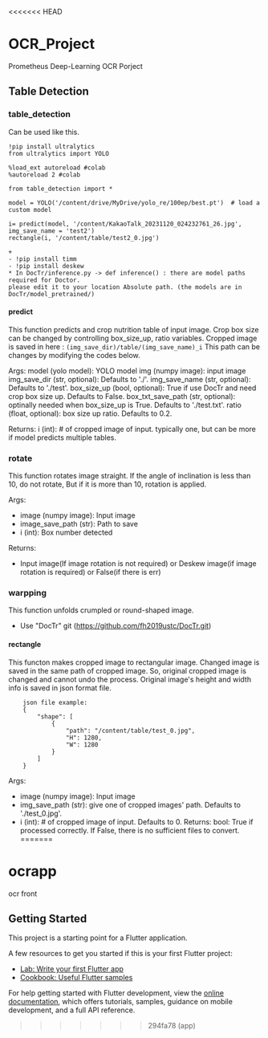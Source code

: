 <<<<<<< HEAD
# OCR_Project
Prometheus Deep-Learning OCR Porject

## Table Detection
### table_detection
Can be used like this.
```
!pip install ultralytics
from ultralytics import YOLO

%load_ext autoreload #colab
%autoreload 2 #colab

from table_detection import *

model = YOLO('/content/drive/MyDrive/yolo_re/100ep/best.pt')  # load a custom model

i= predict(model, '/content/KakaoTalk_20231120_024232761_26.jpg', img_save_name = 'test2')
rectangle(i, '/content/table/test2_0.jpg')

+
- !pip install timm
- !pip install deskew
* In DocTr/inference.py -> def inference() : there are model paths required for Doctor.
please edit it to your location Absolute path. (the models are in DocTr/model_pretrained/)
```

#### predict
This function predicts and crop nutrition table of input image.
Crop box size can be changed by controlling box_size_up, ratio variables.
Cropped image is saved in  here : `(img_save_dir)/table/(img_save_name)_i`
This path can be changes by modifying the codes below.
    

Args:
  model (yolo model): YOLO model
  img (numpy image): input image  
  img_save_dir (str, optional):  Defaults to './'.
  img_save_name (str, optional): Defaults to './test'.
  box_size_up (bool, optional):  True if use DocTr and need crop box size up. Defaults to False.
  box_txt_save_path (str, optional): optinally needed when box_size_up is True. Defaults to './test.txt'.
  ratio (float, optional): box size up ratio. Defaults to 0.2.

Returns:
    i (int): # of cropped image of input. typically one, but can be more if model predicts multiple tables.

### rotate
This function rotates image straight.
If the angle of inclination is less than 10, do not rotate,
But if it is more than 10, rotation is applied.  
    
Args: 
- image (numpy image): Input image  
- image_save_path (str):  Path to save 
- i (int): Box number detected

Returns:
- Input image(If image rotation is not required) or Deskew image(if image rotation is required) or False(if there is err)

### warpping
This function unfolds crumpled or round-shaped image.
* Use "DocTr" git (https://github.com/fh2019ustc/DocTr.git)
  
#### rectangle
This functon makes cropped image to rectangular image.
Changed image is saved in the same path of cropped image. 
So, original cropped image is changed and cannot undo the process.
Original image's height and width info is saved in json format file. 
```
    json file example:
    {
        "shape": [
            {
                "path": "/content/table/test_0.jpg",
                "H": 1280,
                "W": 1280
            }
        ]
    }
```
Args:
- image (numpy image): Input image
- img_save_path (str): give one of cropped images' path.  Defaults to './test_0.jpg'.
- i (int): # of cropped image of input. Defaults to 0.
Returns:
    bool: True if processed correctly. If False, there is no sufficient files to convert. 
=======
# ocrapp

ocr front

## Getting Started

This project is a starting point for a Flutter application.

A few resources to get you started if this is your first Flutter project:

- [Lab: Write your first Flutter app](https://docs.flutter.dev/get-started/codelab)
- [Cookbook: Useful Flutter samples](https://docs.flutter.dev/cookbook)

For help getting started with Flutter development, view the
[online documentation](https://docs.flutter.dev/), which offers tutorials,
samples, guidance on mobile development, and a full API reference.
>>>>>>> 294fa78 (app)
